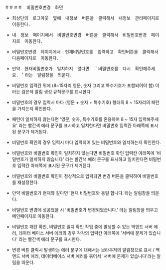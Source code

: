 ＃＃＃＃　비밀번호변경　화면
 - 최상단의　로그아웃　옆에　내정보　버튼을　클릭해서　내정보　관리페이지로　이동한다．
 - 내　정보　페이지에서　비밀번호변경　버튼을　클릭해서　비밀번호변경　페이지로　이동한다．
 - 비밀번호변경　페이지에서　현재비밀번호를　입력하고　확인버튼을　클릭해서　다음페이지로　이동한다．
 - 만약　현재비밀번호가　일치하지　않다면　＇비밀번호를　다시　확인해주세요．＇라는　알림창을　띄운다．
 

- 비밀번호 입력칸 위에 (8~15자리 영문, 숫자 그리고 특수기호가 포함되어야 함) 이라는 검은색 알림 생성 규칙문구를 표시한다.  
- 비밀번호의 경우 입력시 마다 (영문 + 숫자 + 특수기호) 형태의 8 ~ 15자리의 패턴을 가지는지 확인한다.  
- 패턴이 일치하지 않는다면 '영문, 숫자, 특수기호를 혼용하여 8 ~ 15자 입력해주세요' 라는 빨간색 에러 문구를 표시하고 일치한다면 비밀번호 입력칸 아래쪽에 표시된 문구가 제거된다.  
- 비밀번호 확인의 경우 입력시 마다 입력되어 있는 비밀번호와 일치하는지 확인한다.    
- 비밀번호와 비밀번호 확인이 일치하지 않는다면 비밀번호 확인 입력칸 아래쪽에 '비밀번호가 일치하지 않습니다' 라는 빨간색 에러 문구를 표시하고 일치한다면 비밀번호 입력칸 아래쪽에 표시된 문구가 제거된다.
- 비밀번호와 비밀번호 확인이 정상적으로 입력되면 변경 버튼을 클릭하여 비밀번호를 재설정한다.
- 만약 비밀번호가 현재와 같다면 '현재 비밀번호와 동일 합니다.'라는 알림창을 띄운다.
- 비밀번호 변경에 성공했을 시 '비밀번호가 변경되었습니다.' 라는 알림창을 띄우고 메인페이지로 이동한다.

- 비밀번호 패턴 확인, 비밀번호 일치 확인 작업 중에 발생할 수 있는 백엔드 서버 에러, 데이터 베이스 서버 에러의 경우 각각의 입력칸 아래쪽에 '서버에 문제가 있습니다' 라는 빨간색 에러 문구를 표시한다．

- 변경 버튼 클릭시 발생하는 에러 문구에 대해서는 브라우저의 알림창으로 표시 / 백엔드 서버 에러, 데이터베이스 서버 에러를 묶어서 '서버에 문제가 있습니다'라는 알림을 띄운다.